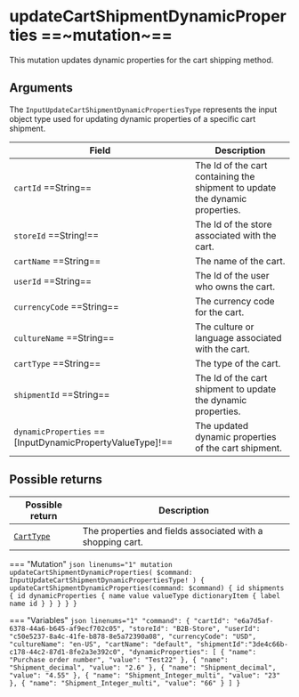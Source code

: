 # updateCartShipmentDynamicProperties ==~mutation~==

This mutation updates dynamic properties for the cart shipping method.

## Arguments

The `InputUpdateCartShipmentDynamicPropertiesType` represents the input object type used for updating dynamic properties of a specific cart shipment. 

| Field                                  | Description                                                                   |
|----------------------------------------|-------------------------------------------------------------------------------|
| `cartId`  ==String==                   | The Id of the cart containing the shipment to update the dynamic properties.  |
| `storeId`  ==String!==                 | The Id of the store associated with the cart.                                 |
| `cartName`  ==String==                 | The name of the cart.                                                         |
| `userId`  ==String==                   | The Id of the user who owns the cart.                                         |
| `currencyCode`  ==String==             | The currency code for the cart.                                               |
| `cultureName`  ==String==              | The culture or language associated with the cart.                             |
| `cartType`  ==String==                 | The type of the cart.                                                         |
| `shipmentId`  ==String==               | The Id of the cart shipment to update the dynamic properties.                 |
| `dynamicProperties`  ==[InputDynamicPropertyValueType]!==  | The updated dynamic properties of the cart shipment.      |

## Possible returns

| Possible return                                          	| Description                                                 	|
|---------------------------------------------------------	|------------------------------------------------------------	|
| [`CartType`](../objects/cart-type.md)                   	|  The properties and fields associated with a shopping cart.  	|


=== "Mutation"
    ```json linenums="1"
    mutation updateCartShipmentDynamicProperties(
      $command: InputUpdateCartShipmentDynamicPropertiesType!
    ) {
      updateCartShipmentDynamicProperties(command: $command) {
        id
        shipments {
          id
          dynamicProperties {
            name
            value
            valueType
            dictionaryItem {
              label
              name
              id
            }
          }
        }
      }
    }
    ```

=== "Variables"
    ```json linenums="1"
    "command": {
      "cartId": "e6a7d5af-6378-44a6-b645-af9ecf702c05",
      "storeId": "B2B-Store",
      "userId": "c50e5237-8a4c-41fe-b878-8e5a72390a08",
      "currencyCode": "USD",
      "cultureName": "en-US",
      "cartName": "default",
      "shipmentId":"3de4c66b-c178-44c2-87d1-8fe2a3e392c0",
      "dynamicProperties": [
      {
        "name": "Purchase order number",
        "value": "Test22"
      },
      {
        "name": "Shipment_decimal",
        "value": "2.6"
      },
      {
        "name": "Shipment_decimal",
        "value": "4.55"
      },
      {
        "name": "Shipment_Integer_multi",
        "value": "23"
      },
      {
        "name": "Shipment_Integer_multi",
        "value": "66"
      }
     ]
    }
    ```